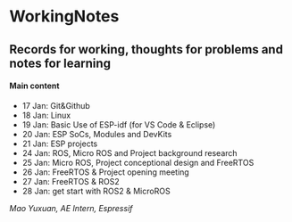 # WorkingNotes
## Records for working, thoughts for problems and notes for learning

#### Main content

* 17 Jan: Git&Github
* 18 Jan: Linux
* 19 Jan: Basic Use of ESP-idf (for VS Code & Eclipse)
* 20 Jan: ESP SoCs, Modules and DevKits
* 21 Jan: ESP projects
* 24 Jan: ROS, Micro ROS and Project background research
* 25 Jan: Micro ROS, Project conceptional design and FreeRTOS
* 26 Jan: FreeRTOS & Project opening meeting
* 27 Jan: FreeRTOS & ROS2
* 28 Jan: get start with ROS2 & MicroROS



*Mao Yuxuan, AE Intern, Espressif*  

